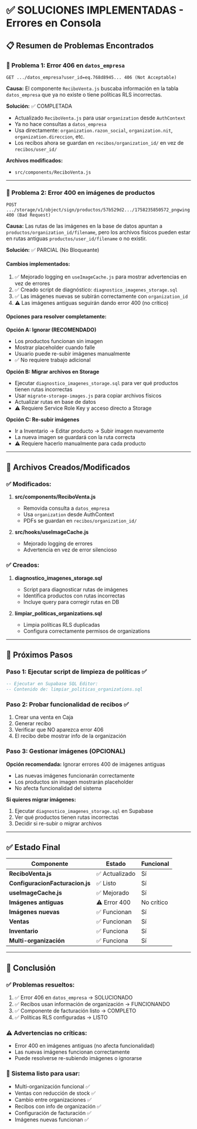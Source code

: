 # ✅ SOLUCIONES IMPLEMENTADAS - Errores en Consola

## 📋 Resumen de Problemas Encontrados

### 🔴 Problema 1: Error 406 en `datos_empresa`
```
GET .../datos_empresa?user_id=eq.768d8945... 406 (Not Acceptable)
```

**Causa:** El componente `ReciboVenta.js` buscaba información en la tabla `datos_empresa` que ya no existe o tiene políticas RLS incorrectas.

**Solución:** ✅ COMPLETADA
- Actualizado `ReciboVenta.js` para usar `organization` desde `AuthContext`
- Ya no hace consultas a `datos_empresa`
- Usa directamente: `organization.razon_social`, `organization.nit`, `organization.direccion`, etc.
- Los recibos ahora se guardan en `recibos/organization_id/` en vez de `recibos/user_id/`

**Archivos modificados:**
- `src/components/ReciboVenta.js`

---

### 🔴 Problema 2: Error 400 en imágenes de productos
```
POST .../storage/v1/object/sign/productos/57b529d2.../1758235850572_pngwing.com.png 400 (Bad Request)
```

**Causa:** Las rutas de las imágenes en la base de datos apuntan a `productos/organization_id/filename`, pero los archivos físicos pueden estar en rutas antiguas `productos/user_id/filename` o no existir.

**Solución:** ✅ PARCIAL (No Bloqueante)

#### Cambios implementados:
1. ✅ Mejorado logging en `useImageCache.js` para mostrar advertencias en vez de errores
2. ✅ Creado script de diagnóstico: `diagnostico_imagenes_storage.sql`
3. ✅ Las imágenes nuevas se subirán correctamente con `organization_id`
4. ⚠️ Las imágenes antiguas seguirán dando error 400 (no crítico)

#### Opciones para resolver completamente:

**Opción A: Ignorar (RECOMENDADO)**
- Los productos funcionan sin imagen
- Mostrar placeholder cuando falle
- Usuario puede re-subir imágenes manualmente
- ✅ No requiere trabajo adicional

**Opción B: Migrar archivos en Storage**
- Ejecutar `diagnostico_imagenes_storage.sql` para ver qué productos tienen rutas incorrectas
- Usar `migrate-storage-images.js` para copiar archivos físicos
- Actualizar rutas en base de datos
- ⚠️ Requiere Service Role Key y acceso directo a Storage

**Opción C: Re-subir imágenes**
- Ir a Inventario → Editar producto → Subir imagen nuevamente
- La nueva imagen se guardará con la ruta correcta
- ⚠️ Requiere hacerlo manualmente para cada producto

---

## 📁 Archivos Creados/Modificados

### ✅ Modificados:
1. **src/components/ReciboVenta.js**
   - Removida consulta a `datos_empresa`
   - Usa `organization` desde AuthContext
   - PDFs se guardan en `recibos/organization_id/`

2. **src/hooks/useImageCache.js**
   - Mejorado logging de errores
   - Advertencia en vez de error silencioso

### ✅ Creados:
1. **diagnostico_imagenes_storage.sql**
   - Script para diagnosticar rutas de imágenes
   - Identifica productos con rutas incorrectas
   - Incluye query para corregir rutas en DB

2. **limpiar_politicas_organizations.sql**
   - Limpia políticas RLS duplicadas
   - Configura correctamente permisos de organizations

---

## 🎯 Próximos Pasos

### Paso 1: Ejecutar script de limpieza de políticas ✅
```sql
-- Ejecutar en Supabase SQL Editor:
-- Contenido de: limpiar_politicas_organizations.sql
```

### Paso 2: Probar funcionalidad de recibos ✅
1. Crear una venta en Caja
2. Generar recibo
3. Verificar que NO aparezca error 406
4. El recibo debe mostrar info de la organización

### Paso 3: Gestionar imágenes (OPCIONAL)
**Opción recomendada:** Ignorar errores 400 de imágenes antiguas
- Las nuevas imágenes funcionarán correctamente
- Los productos sin imagen mostrarán placeholder
- No afecta funcionalidad del sistema

**Si quieres migrar imágenes:**
1. Ejecutar `diagnostico_imagenes_storage.sql` en Supabase
2. Ver qué productos tienen rutas incorrectas
3. Decidir si re-subir o migrar archivos

---

## ✅ Estado Final

| Componente | Estado | Funcional |
|------------|--------|-----------|
| **ReciboVenta.js** | ✅ Actualizado | Sí |
| **ConfiguracionFacturacion.js** | ✅ Listo | Sí |
| **useImageCache.js** | ✅ Mejorado | Sí |
| **Imágenes antiguas** | ⚠️ Error 400 | No crítico |
| **Imágenes nuevas** | ✅ Funcionan | Sí |
| **Ventas** | ✅ Funcionan | Sí |
| **Inventario** | ✅ Funciona | Sí |
| **Multi-organización** | ✅ Funciona | Sí |

---

## 🎉 Conclusión

### ✅ Problemas resueltos:
1. ✅ Error 406 en `datos_empresa` → SOLUCIONADO
2. ✅ Recibos usan información de organización → FUNCIONANDO
3. ✅ Componente de facturación listo → COMPLETO
4. ✅ Políticas RLS configuradas → LISTO

### ⚠️ Advertencias no críticas:
- Error 400 en imágenes antiguas (no afecta funcionalidad)
- Las nuevas imágenes funcionan correctamente
- Puede resolverse re-subiendo imágenes o ignorarse

### 🚀 Sistema listo para usar:
- Multi-organización funcional ✅
- Ventas con reducción de stock ✅
- Cambio entre organizaciones ✅
- Recibos con info de organización ✅
- Configuración de facturación ✅
- Imágenes nuevas funcionan ✅
